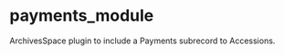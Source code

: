payments_module
===============

ArchivesSpace plugin to include a Payments subrecord to Accessions.
